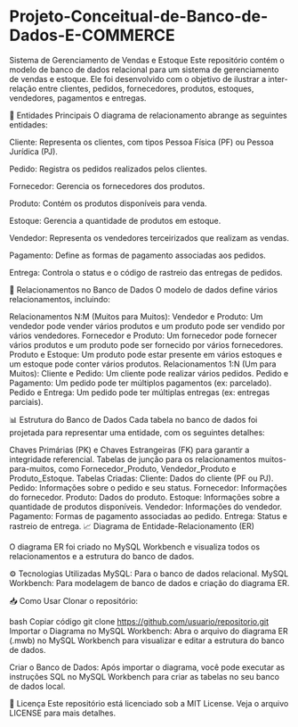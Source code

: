 # Projeto-Conceitual-de-Banco-de-Dados-E-COMMERCE
Sistema de Gerenciamento de Vendas e Estoque
Este repositório contém o modelo de banco de dados relacional para um sistema de gerenciamento de vendas e estoque. Ele foi desenvolvido com o objetivo de ilustrar a inter-relação entre clientes, pedidos, fornecedores, produtos, estoques, vendedores, pagamentos e entregas.

🔑 Entidades Principais
O diagrama de relacionamento abrange as seguintes entidades:

Cliente: Representa os clientes, com tipos Pessoa Física (PF) ou Pessoa Jurídica (PJ).

Pedido: Registra os pedidos realizados pelos clientes.

Fornecedor: Gerencia os fornecedores dos produtos.

Produto: Contém os produtos disponíveis para venda.

Estoque: Gerencia a quantidade de produtos em estoque.

Vendedor: Representa os vendedores terceirizados que realizam as vendas.

Pagamento: Define as formas de pagamento associadas aos pedidos.

Entrega: Controla o status e o código de rastreio das entregas de pedidos.


🔄 Relacionamentos no Banco de Dados
O modelo de dados define vários relacionamentos, incluindo:

Relacionamentos N:M (Muitos para Muitos):
Vendedor e Produto: Um vendedor pode vender vários produtos e um produto pode ser vendido por vários vendedores.
Fornecedor e Produto: Um fornecedor pode fornecer vários produtos e um produto pode ser fornecido por vários fornecedores.
Produto e Estoque: Um produto pode estar presente em vários estoques e um estoque pode conter vários produtos.
Relacionamentos 1:N (Um para Muitos):
Cliente e Pedido: Um cliente pode realizar vários pedidos.
Pedido e Pagamento: Um pedido pode ter múltiplos pagamentos (ex: parcelado).
Pedido e Entrega: Um pedido pode ter múltiplas entregas (ex: entregas parciais).

📊 Estrutura do Banco de Dados
Cada tabela no banco de dados foi projetada para representar uma entidade, com os seguintes detalhes:

Chaves Primárias (PK) e Chaves Estrangeiras (FK) para garantir a integridade referencial.
Tabelas de junção para os relacionamentos muitos-para-muitos, como Fornecedor_Produto, Vendedor_Produto e Produto_Estoque.
Tabelas Criadas:
Cliente: Dados do cliente (PF ou PJ).
Pedido: Informações sobre o pedido e seu status.
Fornecedor: Informações do fornecedor.
Produto: Dados do produto.
Estoque: Informações sobre a quantidade de produtos disponíveis.
Vendedor: Informações do vendedor.
Pagamento: Formas de pagamento associadas ao pedido.
Entrega: Status e rastreio de entrega.
📈 Diagrama de Entidade-Relacionamento (ER)

O diagrama ER foi criado no MySQL Workbench e visualiza todos os relacionamentos e a estrutura do banco de dados.

⚙️ Tecnologias Utilizadas
MySQL: Para o banco de dados relacional.
MySQL Workbench: Para modelagem de banco de dados e criação do diagrama ER.

📥 Como Usar
Clonar o repositório:

bash
Copiar código
git clone https://github.com/usuario/repositorio.git
Importar o Diagrama no MySQL Workbench: Abra o arquivo do diagrama ER (.mwb) no MySQL Workbench para visualizar e editar a estrutura do banco de dados.

Criar o Banco de Dados: Após importar o diagrama, você pode executar as instruções SQL no MySQL Workbench para criar as tabelas no seu banco de dados local.

📃 Licença
Este repositório está licenciado sob a MIT License. Veja o arquivo LICENSE para mais detalhes.


